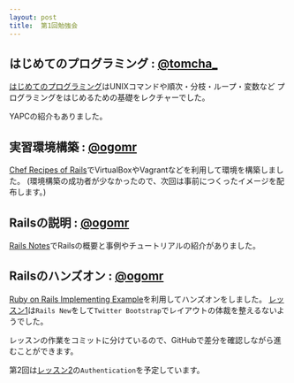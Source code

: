 ```yaml
---
layout: post
title:  第1回勉強会
---
```


## はじめてのプログラミング : [@tomcha_]()

[はじめてのプログラミング](https://github.com/tomcha/hommachirb-2014-09/blob/master/slide.md)はUNIXコマンドや順次・分枝・ループ・変数など
プログラミングをはじめるための基礎をレクチャーでした。

YAPCの紹介もありました。

## 実習環境構築 : [@ogomr](https://twitter.com/ogomr)

[Chef Recipes of Rails](https://github.com/hommachirb/chef-recipe-rails)でVirtualBoxやVagrantなどを利用して環境を構築しました。
(環境構築の成功者が少なかったので、次回は事前につくったイメージを配布します。)

## Railsの説明 : [@ogomr](https://twitter.com/ogomr)

[Rails Notes](https://speakerdeck.com/ogom/rails-notes)でRailsの概要と事例やチュートリアルの紹介がありました。

## Railsのハンズオン : [@ogomr](https://twitter.com/ogomr)

[Ruby on Rails Implementing Example](https://github.com/hommachirb/rails-example)を利用してハンズオンをしました。
[レッスン1](https://github.com/hommachirb/rails-example/blob/master/doc/lesson/001.md)は`Rails New`をして`Twitter Bootstrap`でレイアウトの体裁を整えるないようでした。

レッスンの作業をコミットに分けているので、GitHubで差分を確認しながら進むことができます。

第2回は[レッスン2](https://github.com/hommachirb/rails-example/blob/master/doc/lesson/002.md)の`Authentication`を予定しています。



